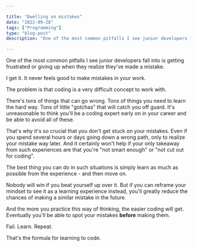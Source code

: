 ```yaml
---

title: "Dwelling on mistakes"
date: "2022-09-28"
tags: ["Programming"]
type: "blog-post"
description: "One of the most common pitfalls I see junior developers fall into is getting frustrated or giving up when they realize they've made a mistake."

---
```


One of the most common pitfalls I see junior developers fall into is getting frustrated or giving up when they realize they've made a mistake.

I get it. It never feels good to make mistakes in your work.

The problem is that coding is a very difficult concept to work with.

There's tons of things that can go wrong. Tons of things you need to learn the hard way. Tons of little "gotchas" that will catch you off guard. It's unreasonable to think you'll be a coding expert early on in your career and be able to avoid all of these.

That's why it's so crucial that you don't get stuck on your mistakes. Even if you spend several hours or days going down a wrong path, only to realize your mistake way later. And it certainly won't help if your only takeaway from such experiences are that you're "not smart enough" or "not cut out for coding".

The best thing you can do in such situations is simply learn as much as possible from the experience - and then move on.

Nobody will win if you beat yourself up over it. But if you can reframe your mindset to see it as a learning experience instead, you'll greatly reduce the chances of making a similar mistake in the future.

And the more you practice this way of thinking, the easier coding will get. Eventually you'll be able to spot your mistakes **before** making them.

Fail. Learn. Repeat.

That's the formula for learning to code.

​
